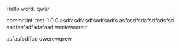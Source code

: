 Hello word. qwer


commitlint-test-1.0.0
asdfasdfasdfsadfsadfs
asfasdfsdafsdfadsfsd
asdfasfsdfsdafasd
wertewreretr

asfasfsdffsd
qwerewqrew